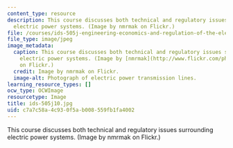 ```yaml
---
content_type: resource
description: This course discusses both technical and regulatory issues surrounding
  electric power systems. (Image by nmrmak on Flickr.)
file: /courses/ids-505j-engineering-economics-and-regulation-of-the-electric-power-sector-spring-2010/c7a7c58a4c930f5ab008559fb1fa4002_ids-505j10.jpg
file_type: image/jpeg
image_metadata:
  caption: This course discusses both technical and regulatory issues surrounding
    electric power systems. (Image by [nmrmak](http://www.flickr.com/photos/51392234@N06/4939340032/sizes/m/in/photostream/)
    on Flickr.)
  credit: Image by nmrmak on Flickr.
  image-alt: Photograph of electric power transmission lines.
learning_resource_types: []
ocw_type: OCWImage
resourcetype: Image
title: ids-505j10.jpg
uid: c7a7c58a-4c93-0f5a-b008-559fb1fa4002
---
```

This course discusses both technical and regulatory issues surrounding electric power systems. (Image by nmrmak on Flickr.)

